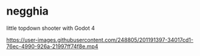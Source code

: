 # negghia
little topdown shooter with Godot 4

https://user-images.githubusercontent.com/248805/201191397-34017cd1-76ec-4990-926a-21997ff74f8e.mp4